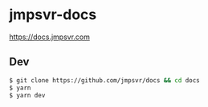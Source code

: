 # jmpsvr-docs

https://docs.jmpsvr.com

## Dev

```bash
$ git clone https://github.com/jmpsvr/docs && cd docs
$ yarn
$ yarn dev
```
